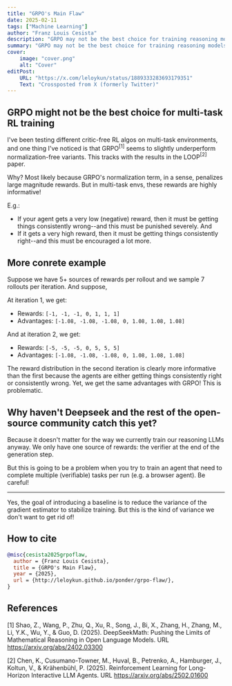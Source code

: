 ```yaml
---
title: "GRPO's Main Flaw"
date: 2025-02-11
tags: ["Machine Learning"]
author: "Franz Louis Cesista"
description: "GRPO may not be the best choice for training reasoning models. Here's why."
summary: "GRPO may not be the best choice for training reasoning models. Here's why."
cover:
    image: "cover.png"
    alt: "Cover"
editPost:
    URL: "https://x.com/leloykun/status/1889333283693179351"
    Text: "Crossposted from X (formerly Twitter)"
---
```


## GRPO might not be the best choice for multi-task RL training

I've been testing different critic-free RL algos on multi-task environments, and one thing I've noticed is that GRPO$^{[1]}$ seems to slightly underperform normalization-free variants. This tracks with the results in the LOOP$^{[2]}$ paper.

Why? Most likely because GRPO's normalization term, in a sense, penalizes large magnitude rewards. But in multi-task envs, these rewards are highly informative!

E.g.:

- If your agent gets a very low (negative) reward, then it must be getting things consistently wrong--and this must be punished severely. And
- If it gets a very high reward, then it must be getting things consistently right--and this must be encouraged a lot more.

## More conrete example

Suppose we have 5+ sources of rewards per rollout and we sample 7 rollouts per iteration. And suppose,

At iteration 1, we get:

- Rewards: `[-1, -1, -1, 0, 1, 1, 1]`
- Advantages: `[-1.08, -1.08, -1.08, 0, 1.08, 1.08, 1.08]`

And at iteration 2, we get:

- Rewards: `[-5, -5, -5, 0, 5, 5, 5]`
- Advantages: `[-1.08, -1.08, -1.08, 0, 1.08, 1.08, 1.08]`

The reward distribution in the second iteration is clearly more informative than the first because the agents are either getting things consistently right or consistently wrong. Yet, we get the same advantages with GRPO! This is problematic.

## Why haven't Deepseek and the rest of the open-source community catch this yet?

Because it doesn't matter for the way we currently train our reasoning LLMs anyway. We only have one source of rewards: the verifier at the end of the generation step.

But this is going to be a problem when you try to train an agent that need to complete multiple (verifiable) tasks per run (e.g. a browser agent). Be careful!

---

Yes, the goal of introducing a baseline is to reduce the variance of the gradient estimator to stabilize training. But this is the kind of variance we don't want to get rid of!

## How to cite

```bibtex
@misc{cesista2025grpoflaw,
  author = {Franz Louis Cesista},
  title = {GRPO's Main Flaw},
  year = {2025},
  url = {http://leloykun.github.io/ponder/grpo-flaw/},
}
```

## References

[1] Shao, Z., Wang, P., Zhu, Q., Xu, R., Song, J., Bi, X., Zhang, H., Zhang, M., Li, Y.K., Wu, Y., & Guo, D. (2025). DeepSeekMath: Pushing the Limits of Mathematical Reasoning in Open Language Models. URL https://arxiv.org/abs/2402.03300

[2] Chen, K., Cusumano-Towner, M., Huval, B., Petrenko, A., Hamburger, J., Koltun, V., & Krähenbühl, P. (2025). Reinforcement Learning for Long-Horizon Interactive LLM Agents. URL https://arxiv.org/abs/2502.01600

